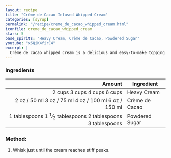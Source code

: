 ```yaml
---
layout: recipe
title: "Crème de Cacao Infused Whipped Cream"
categories: [syrup]
permalink: "/recipe/creme_de_cacao_whipped_cream.html"
iconfile: creme_de_cacao_whipped_cream
stars: 5
base_spirits: "Heavy Cream, Crème de Cacao, Powdered Sugar"
youtube: "x6QiK4firC4"
excerpt: |
  Crème de cacao whipped cream is a delicious and easy-to-make topping for desserts and cocktails. It's made by whipping heavy cream until stiff peaks form, then folding in crème de cacao for a rich, chocolatey flavor.
---
```


### Ingredients

|       Amount | Ingredient     |
| -----------: | -------------- |
|       <span class="onex active">2 cups </span> <span class="onehalfx">3 cups </span> <span class="twox">4 cups </span> <span class="threex">6 cups </span>| Heavy Cream    |
|         <span class="onex active">2 oz  / 50 ml</span> <span class="onehalfx">3 oz  / 75 ml</span> <span class="twox">4 oz  / 100 ml</span> <span class="threex">6 oz  / 150 ml</span>| Crème de Cacao |
| <span class="onex active">1 tablespoons</span> <span class="onehalfx">1 <sup>1</sup>&frasl;<sub>2</sub> tablespoons</span> <span class="twox">2 tablespoons</span> <span class="threex">3 tablespoons</span>| Powdered Sugar |

### Method:

1. Whisk just until the cream reaches stiff peaks.
